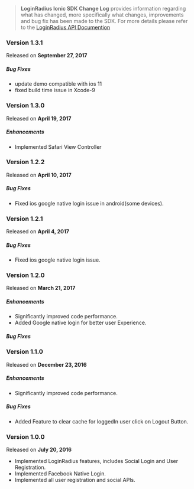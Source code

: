 > **LoginRadius Ionic SDK Change Log** provides information regarding what has changed, more specifically what changes, improvements and bug fix has been made to the SDK. For more details please refer to the [LoginRadius API Documention](http://apidocs.loginradius.com/docs/ionic)


### Version 1.3.1
Released on **September 27,  2017**

##### Bug Fixes

  - update demo compatible with ios 11
  - fixed build time issue in Xcode-9

### Version 1.3.0
Released on **April 19, 2017**

##### Enhancements

  - Implemented Safari View Controller 
  
### Version 1.2.2
Released on **April 10,  2017**

##### Bug Fixes

  - Fixed ios google native login issue in android(some devices).


### Version 1.2.1
Released on **April 4,  2017**

##### Bug Fixes

  - Fixed ios google native login issue.


### Version 1.2.0
Released on **March 21,  2017**

##### Enhancements

   - Significantly improved code performance.
   - Added Google native login for better user Experience.
  
##### Bug Fixes



### Version 1.1.0
Released on **December 23,  2016**

##### Enhancements

   - Significantly improved code performance.
  
##### Bug Fixes
   
   - Added Feature to clear cache for loggedIn user click on Logout Button.



### Version 1.0.0
Released on **July 20,  2016**

   - Implemented LoginRadius features, includes Social Login and User Registration.
   - Implemented Facebook Native Login.
   - Implemented all user registration and social APIs.



   
   
   
   
   


  